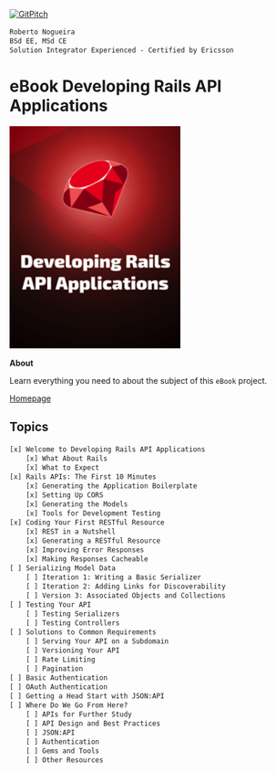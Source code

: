 [![GitPitch](https://gitpitch.com/assets/badge.svg)](https://gitpitch.com/enogrob/ebook-project/master)
```
Roberto Nogueira  
BSd EE, MSd CE
Solution Integrator Experienced - Certified by Ericsson
```
# eBook Developing Rails API Applications

![ebook image](assets/ebook.png)

**About**

Learn everything you need to about the subject of this `eBook` project.

[Homepage](https://gumroad.com/l/developing-rails-apis)

## Topics
```
[x] Welcome to Developing Rails API Applications
    [x] What About Rails
    [x] What to Expect
[x] Rails APIs: The First 10 Minutes
    [x] Generating the Application Boilerplate
    [x] Setting Up CORS
    [x] Generating the Models
    [x] Tools for Development Testing
[x] Coding Your First RESTful Resource
    [x] REST in a Nutshell
    [x] Generating a RESTful Resource
    [x] Improving Error Responses
    [x] Making Responses Cacheable
[ ] Serializing Model Data
    [ ] Iteration 1: Writing a Basic Serializer
    [ ] Iteration 2: Adding Links for Discoverability
    [ ] Version 3: Associated Objects and Collections
[ ] Testing Your API
    [ ] Testing Serializers
    [ ] Testing Controllers
[ ] Solutions to Common Requirements
    [ ] Serving Your API on a Subdomain
    [ ] Versioning Your API
    [ ] Rate Limiting
    [ ] Pagination
[ ] Basic Authentication
[ ] OAuth Authentication
[ ] Getting a Head Start with JSON:API
[ ] Where Do We Go From Here?
    [ ] APIs for Further Study
    [ ] API Design and Best Practices
    [ ] JSON:API
    [ ] Authentication
    [ ] Gems and Tools
    [ ] Other Resources
```
